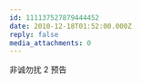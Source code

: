 ```yaml
---
id: 111137527879444452
date: 2010-12-18T01:52:00.000Z
reply: false
media_attachments: 0
---
```


非诚勿扰 2 预告 ​​​​


